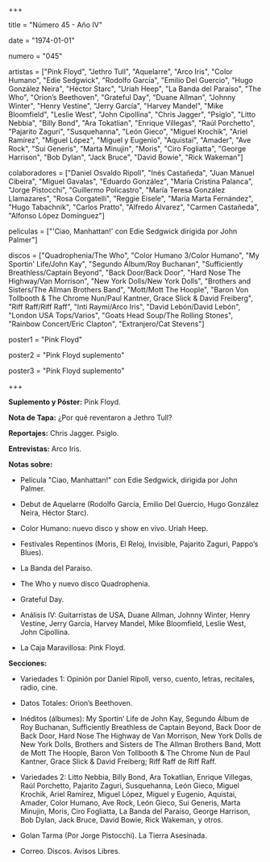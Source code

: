 +++

title = "Número 45 - Año IV"

date = "1974-01-01"

numero = "045"

artistas = ["Pink Floyd", "Jethro Tull", "Aquelarre", "Arco Iris", "Color Humano", "Edie Sedgwick", "Rodolfo García", "Emilio Del Guercio", "Hugo González Neira", "Héctor Starc", "Uriah Heep", "La Banda del Paraíso", "The Who", "Orion’s Beethoven", "Grateful Day", "Duane Allman", "Johnny Winter", "Henry Vestine", "Jerry García", "Harvey Mandel", "Mike Bloomfield", "Leslie West", "John Cipollina", "Chris Jagger", "Psiglo", "Litto Nebbia", "Billy Bond", "Ara Tokatlian", "Enrique Villegas", "Raúl Porchetto", "Pajarito Zaguri", "Susquehanna", "León Gieco", "Miguel Krochik", "Ariel Ramírez", "Miguel López", "Miguel y Eugenio", "Aquistai", "Amader", "Ave Rock", "Sui Generis", "Marta Minujin", "Moris", "Ciro Fogliatta", "George Harrison", "Bob Dylan", "Jack Bruce", "David Bowie", "Rick Wakeman"]

colaboradores =  ["Daniel Osvaldo Ripoll", "Inés Castañeda", "Juan Manuel Cibeira", "Miguel Gavalas", "Eduardo González", "María Cristina Palanca", "Jorge Pistocchi", "Guillermo Policastro", "María Teresa González Llamazares", "Rosa Corgatelli", "Reggie Eisele", "María Marta Fernández", "Hugo Tabachnik", "Carlos Pratto", "Alfredo Álvarez", "Carmen Castañeda", "Alfonso López Domínguez"]

peliculas = ["'Ciao, Manhattan!' con Edie Sedgwick dirigida por John Palmer"]

discos = ["Quadrophenia/The Who", "Color Humano 3/Color Humano", "My Sportin' Life/John Kay", "Segundo Álbum/Roy Buchanan", "Sufficiently Breathless/Captain Beyond", "Back Door/Back Door", "Hard Nose The Highway/Van Morrison", "New York Dolls/New York Dolls", "Brothers and Sisters/The Allman Brothers Band", "Mott/Mott The Hoople", "Baron Von Tollbooth & The Chrome Nun/Paul Kantner, Grace Slick & David Freiberg", "Riff Raff/Riff Raff", "Inti Raymi/Arco Iris", "David Lebón/David Lebón", "London USA Tops/Varios", "Goats Head Soup/The Rolling Stones", "Rainbow Concert/Eric Clapton", "Extranjero/Cat Stevens"]

poster1 = "Pink Floyd"

poster2 = "Pink Floyd suplemento"

poster3 = "Pink Floyd suplemento"

+++

**Suplemento y Póster:** Pink Floyd. 

**Nota de Tapa:** ¿Por qué reventaron a Jethro Tull?

**Reportajes:** Chris Jagger. Psiglo.

**Entrevistas:** Arco Iris.

**Notas sobre:**

- Película "Ciao, Manhattan!" con Edie Sedgwick, dirigida por John Palmer. 

- Debut de Aquelarre (Rodolfo García, Emilio Del Guercio, Hugo González Neira, Héctor Starc). 

- Color Humano: nuevo disco y show en vivo. 
Uriah Heep. 

- Festivales Repentinos (Moris, El Reloj, Invisible, Pajarito Zaguri, Pappo’s Blues). 

- La Banda del Paraíso. 

- The Who y nuevo disco Quadrophenia.

- Grateful Day. 

- Análisis IV: Guitarristas de USA, Duane Allman, Johnny Winter, Henry Vestine, Jerry García, Harvey Mandel, Mike Bloomfield, Leslie West, John Cipollina.

- La Caja Maravillosa: Pink Floyd. 

**Secciones:**

- Variedades 1: Opinión por Daniel Ripoll, verso, cuento, letras, recitales, radio, cine. 

- Datos Totales: Orion’s Beethoven. 

- Inéditos (álbumes): My Sportin’ Life de John Kay, Segundo Álbum de Roy Buchanan, Sufficiently Breathless de Captain Beyond, Back Door de Back Door, Hard Nose The Highway de Van Morrison, New York Dolls de New York Dolls, Brothers and Sisters de The Allman Brothers Band, Mott de Mott The Hoople, Baron Von Tollbooth & The Chrome Nun de Paul Kantner, Grace Slick & David Freiberg; Riff Raff de Riff Raff. 

- Variedades 2: Litto Nebbia, Billy Bond, Ara Tokatlian, Enrique Villegas, Raúl Porchetto, Pajarito Zaguri, Susquehanna, León Gieco, Miguel Krochik, Ariel Ramírez, Miguel López, Miguel y Eugenio, Aquistai, Amader, Color Humano, Ave Rock, León Gieco, Sui Generis, Marta Minujin, Moris, Ciro Fogliatta, La Banda del Paraíso, George Harrison, Bob Dylan, Jack Bruce, David Bowie, Rick Wakeman, y otros. 

- Golan Tarma (Por Jorge Pistocchi). La Tierra Asesinada. 

- Correo. Discos. Avisos Libres.

